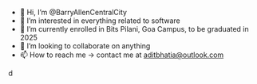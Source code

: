 - 👋 Hi, I’m @BarryAllenCentralCity
- 👀 I’m interested in everything related to software
- 🌱 I’m currently enrolled in Bits Pilani, Goa Campus, to be graduated in 2025
- 💞️ I’m looking to collaborate on anything
- 📫 How to reach me -> contact me at aditbhatia@outlook.com

<!---
BarryAllenCentralCity/BarryAllenCentralCity is a ✨ special ✨ repository because its `README.md` (this file) appears on your GitHub profile.
You can click the Preview link to take a look at your changes.
--->
d
